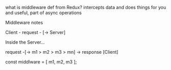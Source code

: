 what is middleware def from Redux?
intercepts data and does things for you and useful, part of async operations  

Middleware notes

Client - request - [-> Server]

Inside the Server...

request -[-> m1 > m2 > m3 > mn] -> response [Client]

const middlware = [ m1, m2, m3 ];
